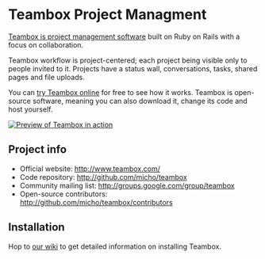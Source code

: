 Teambox Project Managment
=========================

[Teambox is project management software][teambox] built on Ruby on Rails with a focus on collaboration.

Teambox workflow is project-centered; each project being visible only to people invited to it.
Projects have a status wall, conversations, tasks, shared pages and file uploads.

You can [try Teambox online][app] for free to see how it works. Teambox is open-source software, meaning you
can also download it, change its code and host yourself.

[![Preview of Teambox in action](http://img.skitch.com/20100430-jywt7tfh5kq3une2udnud8ayph.png)][preview]


Project info
------------

- Official website: <http://www.teambox.com/>
- Code repository: <http://github.com/micho/teambox>
- Community mailing list: <http://groups.google.com/group/teambox>
- Open-source contributors: <http://github.com/micho/teambox/contributors>


Installation
------------

Hop to [our wiki](http://wiki.github.com/micho/teambox/ "Teambox wiki") to get detailed information on
installing Teambox.


[teambox]: http://www.teambox.com
[app]: http://app.teambox.com
[preview]: http://teambox.com/images/screenshots/overview.png